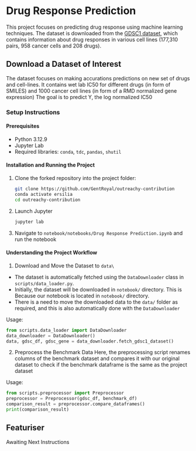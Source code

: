 # Drug Response Prediction
This project focuses on predicting drug response using machine learning techniques. The dataset is downloaded from the [GDSC1 dataset](https://tdcommons.ai/multi_pred_tasks/drugres), which contains information about drug responses in various cell lines (177,310 pairs, 958 cancer cells and 208 drugs).

## Download a Dataset of Interest
The dataset focuses on making accurations predictions on new set of drugs and cell-lines. It contains wet lab IC50 for different drugs (in form of SMILES) and 1000 cancer cell lines (in form of a RMD normalized gene expression)
The goal is to predict Y, the log normalized IC50

### Setup Instructions
#### Prerequisites
- Python 3.12.9
- Jupyter Lab
- Required libraries: `conda`, `tdc`, `pandas`, `shutil`

#### Installation and Running the Project
1. Clone the forked repository into the project folder:
   ```bash
   git clone https://github.com/GentRoyal/outreachy-contribution
   conda activate ersilia
   cd outreachy-contribution
   ```
2. Launch Jupyter
   ```bash
   jupyter lab
   ```
4. Navigate to `notebook/notebooks/Drug Response Prediction.ipynb` and run the notebook

#### Understanding the Project Workflow
1. Download and Move the Dataset to `data\`
- The dataset is automatically fetched using the `DataDownloader` class in `scripts/data_loader.py`.
- Initially, the dataset will be downloaded in `notebook/` directory. This is Because our notebook is located in `notebook/` directory. 
- There is a need to move the downloaded data to the `data/` folder as required, and this is also automatically done with the `DataDownloader` 

Usage:
```python
from scripts.data_loader import DataDownloader
data_downloader = DataDownloader()
data, gdsc_df, gdsc_gene = data_downloader.fetch_gdsc1_dataset()
```

2. Preprocess the Benchmark Data
Here, the preprocessing script renames columns of the benchmark dataset and compares it with our original dataset to check if the benchmark dataframe is the same as the project dataset

Usage:
```python
from scripts.preprocessor import Preprocessor
preprocessor = Preprocessor(gdsc_df, benchmark_df)
comparison_result = preprocessor.compare_dataframes()
print(comparison_result)
```

## Featuriser
Awaiting Next Instructions
